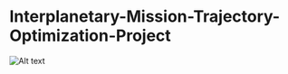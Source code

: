 # Interplanetary-Mission-Trajectory-Optimization-Project

![Alt text](data:https://cdn.dribbble.com/users/253392/screenshots/7128584/media/f8012f5661ff721d23f88fdedb1b5598.gif)
